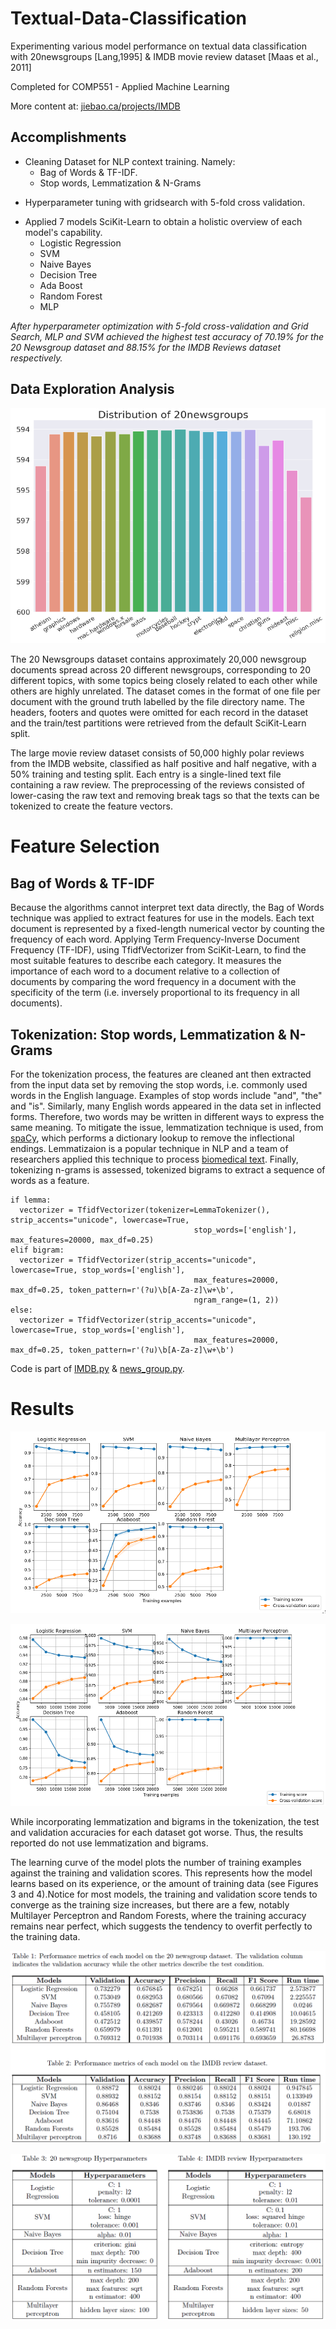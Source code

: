 # Textual-Data-Classification
Experimenting various model performance on textual data classification with 20newsgroups [Lang,1995] & IMDB movie review dataset [Maas et al., 2011]

Completed for COMP551 - Applied Machine Learning

More content at: [jiebao.ca/projects/IMDB](http://jiebao.ca/projects/IMDB)
## Accomplishments
* Cleaning Dataset for NLP context training. Namely:
  * Bag of Words & TF-IDF.
  * Stop words, Lemmatization & N-Grams
- Hyperparameter tuning with gridsearch with 5-fold cross validation.
* Applied 7 models SciKit-Learn to obtain a holistic overview of each model's capability.
  * Logistic Regression
  * SVM
  * Naive Bayes
  * Decision Tree
  * Ada Boost
  * Random Forest 
  * MLP
  
 *After hyperparameter optimization with 5-fold cross-validation
and Grid Search, MLP and SVM achieved the highest test accuracy of 70.19% for the 20 Newsgroup
dataset and 88.15% for the IMDB Reviews dataset respectively.*
## Data Exploration Analysis

<p align="center">
<img src="https://github.com/DiscoBroccoli/Textual-Data-Classification/blob/main/20newsgroup_label.png">
</p>

The 20 Newsgroups dataset contains approximately 20,000 newsgroup documents spread across 20
different newsgroups, corresponding to 20 different topics, with some topics being closely related
to each other while others are highly unrelated. The dataset comes in the format of one file per
document with the ground truth labelled by the file directory name. The headers, footers and
quotes were omitted for each record in the dataset and the train/test partitions were retrieved
from the default SciKit-Learn split.

The large movie review dataset consists of 50,000 highly polar reviews from the IMDB website,
classified as half positive and half negative, with a 50% training and testing split. Each entry
is a single-lined text file containing a raw review. The preprocessing of the reviews consisted of
lower-casing the raw text and removing break tags so that the texts can be tokenized to create the
feature vectors.

# Feature Selection

## Bag of Words & TF-IDF

Because the algorithms cannot interpret text data directly, the Bag of Words technique was applied
to extract features for use in the models. Each text document is represented by a fixed-length
numerical vector by counting the frequency of each word. Applying Term Frequency-Inverse
Document Frequency (TF-IDF), using TfidfVectorizer from SciKit-Learn, to find the most suitable
features to describe each category. It measures the importance of each word to a document relative
to a collection of documents by comparing the word frequency in a document with the specificity
of the term (i.e. inversely proportional to its frequency in all documents). 

## Tokenization: Stop words, Lemmatization & N-Grams

For the tokenization process, the features are cleaned ant then extracted from the input data set by removing
the stop words, i.e. commonly used words in the English language. Examples of stop words include
"and", "the" and "is". Similarly, many English words appeared in the data set in inflected forms.
Therefore, two words may be written in different ways to express the same meaning. To mitigate
the issue, lemmatization technique is used, from [spaCy](https://www.researchgate.net/publication/325709583_LexNLP_Natural_language_processing_and_information_extraction_for_legal_and_regulatory_texts), which performs a dictionary
lookup to remove the inflectional endings. Lemmatizaion is a popular technique in NLP and a
team of researchers applied this technique to process [biomedical text](https://pubmed.ncbi.nlm.nih.gov/22464129/). Finally,
tokenizing n-grams is assessed, tokenized bigrams to extract a sequence of words as a feature.

```
if lemma:
  vectorizer = TfidfVectorizer(tokenizer=LemmaTokenizer(), strip_accents="unicode", lowercase=True,
                                         stop_words=['english'], max_features=20000, max_df=0.25)
elif bigram:
  vectorizer = TfidfVectorizer(strip_accents="unicode", lowercase=True, stop_words=['english'],
                                         max_features=20000, max_df=0.25, token_pattern=r'(?u)\b[A-Za-z]\w+\b',
                                         ngram_range=(1, 2))
else:
  vectorizer = TfidfVectorizer(strip_accents="unicode", lowercase=True, stop_words=['english'],
                                         max_features=20000, max_df=0.25, token_pattern=r'(?u)\b[A-Za-z]\w+\b')
```

Code is part of [IMDB.py](https://github.com/DiscoBroccoli/Textual-Data-Classification/blob/main/imdb.py) & [news_group.py](https://github.com/DiscoBroccoli/Textual-Data-Classification/blob/main/news_group.py).

# Results

<p align="center">
<img src="https://github.com/DiscoBroccoli/Textual-Data-Classification/blob/main/20_newsgroup.png">
</p>

<p align="center">
<img src="https://github.com/DiscoBroccoli/Textual-Data-Classification/blob/main/IMDB.png">
</p>

While incorporating lemmatization and bigrams in the tokenization, the test and
validation accuracies for each dataset got worse. Thus, the results reported do not use
lemmatization and bigrams. 

The learning curve of the model plots the number of training examples against the training and
validation scores. This represents how the model learns based on its experience, or the amount of
training data (see Figures 3 and 4).Notice for most models, the training and validation
score tends to converge as the training size increases, but there are a few, notably Multilayer
Perceptron and Random Forests, where the training accuracy remains near perfect, which suggests
the tendency to overfit perfectly to the training data.

<p align="center">
<img src="https://github.com/DiscoBroccoli/Textual-Data-Classification/blob/main/table1-2.png">
</p>

<p align="center">
<img src="https://github.com/DiscoBroccoli/Textual-Data-Classification/blob/main/table3-4.png">
</p>


